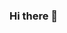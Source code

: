 ### Hi there 👋

<!--
**ZIYAULLAH112/ZIYAULLAH112** is a ✨ _special_ ✨ repository because its `README.md` (this file) appears on your GitHub profile.

Here are some ideas to get you started:

- 🔭 I’m currently coputer sciens 
- 🌱 I’m currently learning Diploma
- 👯 I’m looking to collaborate on Instagarm
- 🤔 I’m looking for help with ...
- 💬 Ask me about ...
- 📫 How to reach me: ...
- 😄 Pronouns: ...
- ⚡ Fun fact: ...
-->
